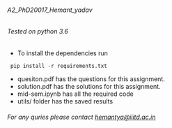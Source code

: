 ###### A2_PhD20017_Hemant_yadav

###### Tested on python 3.6

- To install the dependencies run
```
 pip install -r requirements.txt
```
- quesiton.pdf has the questions for this assignment.
- solution.pdf has the solutions for this assignment.
- mid-sem.ipynb has all the required code
- utils/ folder has the saved results



###### For any quries please contact hemantya@iiitd.ac.in
